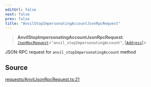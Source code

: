 ```yaml
---
editUrl: false
next: false
prev: false
title: "AnvilStopImpersonatingAccountJsonRpcRequest"
---
```


> **AnvilStopImpersonatingAccountJsonRpcRequest**: [`JsonRpcRequest`](/reference/tevm/jsonrpc/type-aliases/jsonrpcrequest/)\<`"anvil_stopImpersonatingAccount"`, [[`Address`](/reference/tevm/utils/type-aliases/address/)]\>

JSON-RPC request for `anvil_stopImpersonatingAccount` method

## Source

[requests/AnvilJsonRpcRequest.ts:21](https://github.com/evmts/tevm-monorepo/blob/main/packages/procedures-types/src/requests/AnvilJsonRpcRequest.ts#L21)
